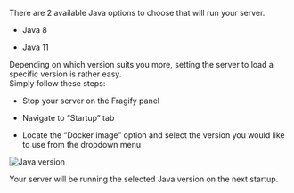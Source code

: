 There are 2 available Java options to choose that will run your server.

*   Java 8
    
*   Java 11
    

Depending on which version suits you more, setting the server to load a specific version is rather easy.  
Simply follow these steps:

*   Stop your server on the Fragify panel
    
*   Navigate to “Startup” tab
    
*   Locate the “Docker image” option and select the version you would like to use from the dropdown menu
    

![Java version](../images/Screenshot_59.png)

Your server will be running the selected Java version on the next startup.